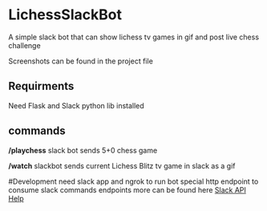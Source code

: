 # LichessSlackBot
A simple slack bot that can show lichess tv games in gif and post live chess challenge 

Screenshots can be found in the project file

## Requirments 
Need Flask and Slack python lib installed 

## commands 

**/playchess** 
slack bot sends 5+0 chess game

**/watch**
slackbot sends current Lichess Blitz tv game in slack as a gif


#Development 
need slack app and ngrok to run bot special http endpoint to consume slack commands endpoints 
more can be found here [Slack API Help](https://slack.com/help/articles/115005265703-Create-a-bot-for-your-workspace)
